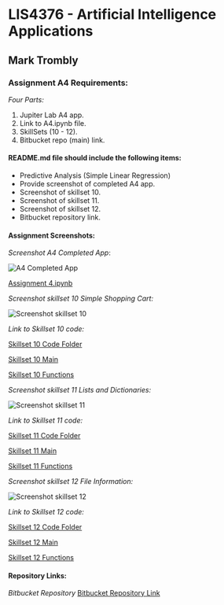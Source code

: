 # LIS4376 - Artificial Intelligence Applications

## Mark Trombly

### Assignment A4 Requirements:

*Four Parts:*

1. Jupiter Lab A4 app.
2. Link to A4.ipynb file.
3. SkillSets (10 - 12).
4. Bitbucket repo (main) link. 

#### README.md file should include the following items:

* Predictive Analysis (Simple Linear Regression)
* Provide screenshot of completed A4 app.
* Screenshot of skillset 10.
* Screenshot of skillset 11.
* Screenshot of skillset 12.
* Bitbucket repository link.

#### Assignment Screenshots:

*Screenshot A4 Completed App*:

![A4 Completed App](img/a4.png)

[Assignment 4.ipynb](https://github.com/monstermark3d/lis4376/blob/master/a4/a4.ipynb "Assignment 4 ipynb")

*Screenshot skillset 10 Simple Shopping Cart:*

![Screenshot skillset 10](img/s10_simple_shopping_cart.png)

*Link to Skillset 10 code:*

[Skillset 10 Code Folder](/skillsets/s10_simple_shopping_cart/ "S10 Simple Shopping Cart")

[Skillset 10 Main](/skillsets/s10_simple_shopping_cart/main.py "S10 Simple Shopping Cart main.py")

[Skillset 10 Functions](/skillsets/s10_simple_shopping_cart/functions.py "S10 Simple Shopping Cart functions.py")

*Screenshot skillset 11 Lists and Dictionaries:*

![Screenshot skillset 11](img/s11_lists_and_dictionaries.png)

*Link to Skillset 11 code:*

[Skillset 11 Code Folder](/skillsets/s11_lists_and_dictionaries/ "S11 Lists and Dictionaries")

[Skillset 11 Main](/skillsets/s11_lists_and_dictionaries/main.py "S11 Lists and Dictionaries main.py")

[Skillset 11 Functions](/skillsets/s11_lists_and_dictionaries/functions.py "S11 Lists and Dictionaries functions.py")

*Screenshot skillset 12 File Information:*

![Screenshot skillset 12](img/s12_file_information.png)

*Link to Skillset 12 code:*

[Skillset 12 Code Folder](/skillsets/s12_file_information/ "S12 File Information ")

[Skillset 12 Main](/skillsets/s12_file_information/main.py "S12 File Information main.py")

[Skillset 12 Functions](/skillsets/s12_file_information/functions.py "S12 File Information  functions.py")

#### Repository Links:

*Bitbucket Repository*
[Bitbucket Repository Link](https://bitbucket.org/marktrombly/lis4376/src/master/ "Bitbucket Repository Link")